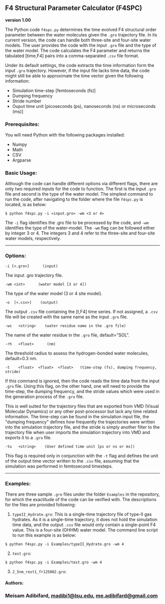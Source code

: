 ## F4 Structural Parameter Calculator (F4SPC)
**version 1.00**

The Python code `f4spc.py` determines the time evolved F4 structural order parameter between the water molecules given the `.gro` trajectory file. In its current version, the code can handle both three-site and four-site water models. The user provides the code with the input `.gro` file and the type of the water model. The code calculates the  F4 parameter and returns the tabulated [time,F4] pairs into a comma-separated `.csv` file format.

Under its default settings, the code extracts the time information form the input `.gro` trajectory. However, if the input file lacks time data, the code might still be able to approximate the time vector given the following information:

- Simulation time-step [femtoseconds (fs)]
- Dumping frequency
- Stride number
- Ouput time unit [picoseconds (ps), nanoseconds (ns) or microseconds (ms)]


### Prerequisites:
You will need Python with the following packages installed:

* Numpy
* Math
* CSV
* Argparse

### Basic Usage:
Although the code can handle different options via different flags, there are only two required inputs for the code to function. The first is the input `.gro` file and second is the type of the water model. The simplest command to run the code, after navigating to the folder where the file `f4spc.py` is located,  is as below:

`$ python f4spc.py -i <input.gro> -wm <3 or 4>`

The `-i` flag identifies the .gro file to be processed by the code, and `-wm` identifies the type of the water-model. The `-wm` flag can be followed either by integer 3 or 4. The integers 3 and 4 refer to  the three-site and four-site water models, respectively.


---------------------------------------------------------------------------------------------------------------------
### Options:

`-i [<.gro>]      (input)`

 The input .gro trajectory file.

`-wm <int>      (water model [3 or 4])`

 The type of the water model (3 or 4 site model).

`-o  [<.csv>]    (output)`

 The output  `.csv` file containing the [t,F4] time series. If not assigned, a `.csv` file will be created with the same name as the input `.gro` file.

`-ws   <string>    (water residue name in the .gro file)`

 The name of the water residue in the `.gro` file, default="SOL".

`-rh   <float>      (nm)`

 The threshold radius to assess the hydrogen-bonded water molecules, default=0.3 nm.

`-t    <float>  <float>  <float>   (time-step (fs), dumping frequency, stride)`

 If this command is ignored, then the code reads the time data from the input `.gro` file. Using this flag, on the other hand, one will need to provide the time-step, the dumping frequency, and the stride values which were used in the generation process of the `.gro` file.


 This is well suited  for the trajectory files that are exported from VMD (Visual Molecular Dynamics) or any other post-processor but lack any  time related information. The time-step can be found in the simulation input file, the "dumping frequency" defines how frequently the trajectories were written into the simulation trajectory file, and the stride is simply another filter to the trajectory file when user imports the simulation trajectory into VMD and exports it to a `.gro` file.

`-tu   <string>    (User defined time unit [ps or ns or ms])`

This flag is required only in conjunction with the `-t` flag and defines the unit of the output time vector written to the `.csv` file, assuming that the simulation was performed in femtosecond timesteps.

---------------------------------------------------------------------------------------------------------------------
### Examples:
There are three sample `.gro` files under the folder `Examples` in the repository, for which the exactitude of the code can be verified with. The descriptions for the files are provided following:

1. `typeII_Hydrate.gro`: This is a single-time trajectory file of type-II gas hydrates. As it is a single-time trajectory, it does not hold the simulation time data, and the output `.csv` file would only contain a single-point F4 value. This is a four-site (OHHM) water model. The command line script to run this example is as below:

`$ python f4spc.py -i Examples/typeII_Hydrate.gro -wm 4`

2. `test.gro`:

`$ python f4spc.py -i Examples/test.gro -wm 4`

3. `2_5nm_rest1_fr125002.gro`:

#### Authors:
### Meisam Adibifard, madibi1@lsu.edu, me.adibifard@gmail.com
